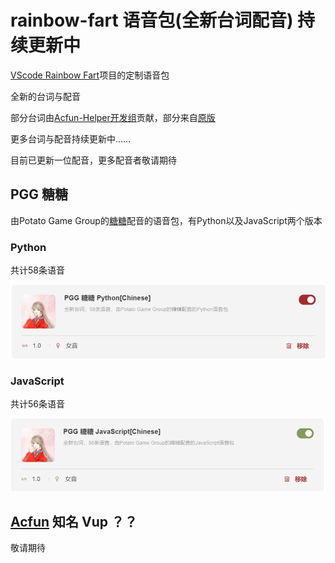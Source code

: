 # rainbow-fart 语音包(全新台词配音) 持续更新中

[VScode Rainbow Fart](https://github.com/SaekiRaku/vscode-rainbow-fart)项目的定制语音包  

全新的台词与配音  

部分台词由[Acfun-Helper开发组](https://github.com/niuchaobo/acfun-helper/graphs/contributors)贡献，部分来自[原版](https://github.com/SaekiRaku/vscode-rainbow-fart/blob/4fd15dc870473f56d238005b36ad4b42521ac73c/src/built-in-voice-packages/built-in-voice-chinese/README.md)  

更多台词与配音持续更新中……  

目前已更新一位配音，更多配音者敬请期待  

## PGG 糖糖

由Potato Game Group的[糖糖](https://github.com/Sharonring)配音的语音包，有Python以及JavaScript两个版本

### Python

共计58条语音

![](./image/Sharonring-Python.png)

### JavaScript

共计56条语音

![](./image/Sharonring-JavaScript.png)

## [Acfun](https://www.acfun.cn) 知名 Vup ？？

敬请期待